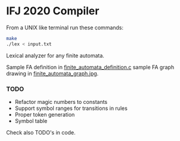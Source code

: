 # IFJ 2020 Compiler

From a UNIX like terminal run these commands:

```bash
make
./lex < input.txt
```

Lexical analyzer for any finite automata.

Sample FA definition in [finite_automata_definition.c](finite_automata_definition.c) sample FA graph drawing in [finite_automata_graph.jpg](finite_automata_graph.jpg).

### TODO

* Refactor magic numbers to constants
* Support symbol ranges for transitions in rules
* Proper token generation
* Symbol table

Check also TODO's in code.
